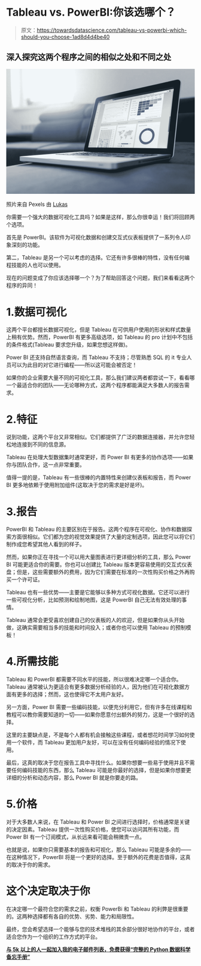 # Tableau vs. PowerBI:你该选哪个？

> 原文：<https://towardsdatascience.com/tableau-vs-powerbi-which-should-you-choose-1ad8d4d4be40>

## 深入探究这两个程序之间的相似之处和不同之处

![](img/907ee06ed4ae5181d038eaea7209daa3.png)

照片来自 Pexels 由 [Lukas](https://www.pexels.com/photo/close-up-photo-of-gray-laptop-577210/)

你需要一个强大的数据可视化工具吗？如果是这样，那么你很幸运！我们将回顾两个选项。

首先是 PowerBI。该软件为可视化数据和创建交互式仪表板提供了一系列令人印象深刻的功能。

第二，Tableau 是另一个可以考虑的选择。它还有许多很棒的特性，没有任何编程技能的人也可以使用。

现在的问题变成了你应该选择哪一个？为了帮助回答这个问题，我们来看看这两个程序的异同！

# 1.数据可视化

这两个平台都擅长数据可视化，但是 Tableau 在可供用户使用的形状和样式数量上稍有优势。然而，PowerBI 有更多高级选项，如 Tableau 的 pro 计划中不包括的条件格式(Tableau 要求您升级，如果您想这样做)。

Power BI 还支持自然语言查询，而 Tableau 不支持；尽管熟悉 SQL 的 it 专业人员可以为此目的对它进行编程——所以这可能会被否定！

如果你的企业需要大量不同的可视化工具，那么我们建议两者都尝试一下，看看哪一个最适合你的团队——无论哪种方式，这两个程序都能满足大多数人的报告需求。

# 2.特征

说到功能，这两个平台又非常相似。它们都提供了广泛的数据连接器，并允许您轻松地连接到不同的信息源。

Tableau 在处理大型数据集时通常更好，而 Power BI 有更多的协作选项——如果你与团队合作，这一点非常重要。

值得一提的是，Tableau 有一些很棒的内置特性来创建仪表板和报告，而 Power BI 更多地依赖于使用附加组件(这取决于您的需求是好是坏)。

# 3.报告

PowerBI 和 Tableau 的主要区别在于报告。这两个程序在可视化、协作和数据探索方面很相似。它们都为您的视觉效果提供了大量的定制选项，因此您可以将它们制作成您希望其他人看到的样子。

然而，如果你正在寻找一个可以用大量图表进行更详细分析的工具，那么 Power BI 可能更适合你的需要。你也可以创建比 Tableau 版本更容易使用的交互式仪表盘；但是，这些需要额外的费用，因为它们需要在标准的一次性购买价格之外再购买一个许可证。

Tableau 也有一些优势——主要是它能够以多种方式可视化数据。它还可以进行一些可视化分析，比如预测和绘制地图，这是 PowerBI 自己无法有效处理的事情。

Tableau 通常会更受喜欢创建自己的仪表板的人的欢迎，但是如果你从头开始做，这确实需要相当多的技能和时间投入；或者你也可以使用 Tableau 的预制模板！

# 4.所需技能

Tableau 和 PowerBI 都需要不同水平的技能，所以很难决定哪一个适合你。Tableau 通常被认为更适合有更多数据分析经验的人，因为他们在可视化数据方面有更多的选择；然而，这也使得它不太用户友好。

另一方面，Power BI 需要一些编码技能，以便充分利用它，但有许多在线课程和教程可以教你需要知道的一切——如果你愿意付出额外的努力，这是一个很好的选择。

这里的主要缺点是，不是每个人都有机会接触这些课程，或者想花时间学习如何使用一个软件，而 Tableau 更加用户友好，可以在没有任何编码经验的情况下使用。

最后，这真的取决于您在报告工具中寻找什么。如果你想要一些易于使用并且不需要任何编码技能的东西，那么 Tableau 可能是你最好的选择，但是如果你想要更详细的分析和动态内容，那么 Power BI 就是你要走的路。

# 5.价格

对于大多数人来说，在 Tableau 和 Power BI 之间进行选择时，价格通常是关键的决定因素。Tableau 提供一次性购买价格，使您可以访问其所有功能，而 Power BI 有一个订阅模式，从长远来看可能会稍微贵一点。

也就是说，如果你只需要基本的报告和可视化，那么 Tableau 可能是多余的——在这种情况下，PowerBI 将是一个更好的选择。至于额外的花费是否值得，这真的取决于你的需求。

# 这个决定取决于你

在决定哪一个最符合您的需求之前，权衡 PowerBi 和 Tableau 的利弊是很重要的。这两种选择都有各自的优势、劣势、能力和局限性。

最终，您会希望选择一个能够与您的技术堆栈的其余部分很好地协作的平台，或者适合您作为一个组织的工作方式的平台。

[**与 5k 以上的人一起加入我的电子邮件列表，免费获得“完整的 Python 数据科学备忘手册”**](https://dogged-trader-1732.ck.page/datascience)